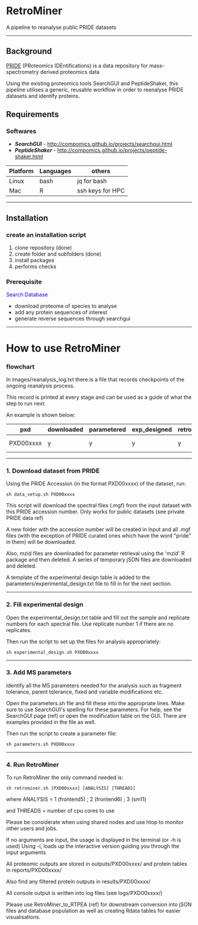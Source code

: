 # RetroMiner

A pipeline to reanalyse public PRIDE datasets

----------------
## Background

[PRIDE](https://www.ebi.ac.uk/pride/archive) (PRoteomics IDEntifications) is a data repository for mass-spectrometry derived proteomics data

Using the existing proteomics tools SearchGUI and PeptideShaker,
this pipeline utilises a generic, reusable workflow in order to reanalyse PRIDE datasets and identify proteins.

## Requirements


### Softwares 

* ***SearchGUI*** - http://compomics.github.io/projects/searchgui.html
* ***PeptideShaker*** - http://compomics.github.io/projects/peptide-shaker.html

| **Platform** | **Languages** | **others**           |
|----------|-----------|------------------|
| Linux    | bash      | jq for bash      |
| Mac      | R         | ssh keys for HPC |


----------------
## Installation

### create an installation script

1. clone repository (done)
2. create folder and subfolders (done)
3. install packages
4. performs checks


### Prerequisite

<span style="color:blue">Search Database</span>

- download proteome of species to analyse
- add any protein sequences of interest
- generate reverse sequences through searchgui


----------------
# How to use RetroMiner

<!-- ![alt text](https://github.com/Nazrath10R/RetroMiner_to_RTPEA/blob/master/images/RetroMiner%20to%20RTPEA.png)
 -->

### flowchart

In images/reanalysis_log.txt there is a file that records checkpoints of the ongoing reanalysis process.

This record is printed at every stage and can be used as a guide of what the step to run next.

An example is shown below: 

| pxd       | downloaded | parametered | exp_designed | retromined | converted | populated | reason              | info         |
|-----------|------------|-------------|--------------|------------|-----------|-----------|---------------------|--------------|
| PXD00xxxx | y          | y           | y            | y          | n         | n         | interesting dataset | Study et al. |


----------------
### 1. Download dataset from PRIDE

<!-- <span style="color:blue">Apocrita</span> -->

Using the PRIDE Accession (in the format PXD00xxxx) of the dataset, run:

```
sh data_setup.sh PXD00xxxx
```

This script will download the spectral files (.mgf) from the input dataset with this PRIDE accession number.
Only works for public datasets (see private PRIDE data ref)

A new folder with the accession number will be created in input and all .mgf files (with the exception of PRIDE curated ones which 
have the word "pride" in them) will be downloaded. 

Also, mzid files are downloaded for parameter retrieval using the 'mzid' R package and then deleted. A series of temporary jSON files
are downloaded and deleted.

A template of the experimental design table is added to the parameters/experimental_design.txt file to fill in for the next section.

----------------
### 2. Fill experimental design

<!-- <span style="color:blue">Apocrita</span> -->

Open the experimental_design.txt table and fill out the sample and replicate numbers for each spectral file.
Use replicate number 1 if there are no replicates.

Then run the script to set up the files for analysis appropriately:

```
sh experimental_design.sh PXD00xxxx
```

----------------
### 3. Add MS parameters

Identify all the MS parameters needed for the analysis such as fragment tolerance, parent tolerance, fixed and variable modifications etc.

Open the parameters.sh file and fill these into the appropriate lines. Make sure to use SearchGUI's spelling for these parameters.
For help, see the SearchGUI page (ref) or open the modification table on the GUI. There are examples provided in the file as well.

Then run the script to create a parameter file:

```
sh parameters.sh PXD00xxxx
```

----------------
### 4. Run RetroMiner

<span style="color:blue"><!-- DropBox --></span>

To run RetroMiner the only command needed is:

```
sh retrominer.sh [PXD00xxxx] [ANALYSIS] [THREADS]
```

where ANALYSIS = 1 (frontend5) ; 2 (frontend6) ; 3 (sm11)

and THREADS = number of cpu cores to use

Please be considerate when using shared nodes and use htop to monitor other users and jobs.

If no arguments are input, the usage is displayed in the terminal (or -h is used)
Using -i, loads up the interactive version guiding you through the input arguments

All proteomic outputs are stored in outputs/PXD00xxxx/ and protein tables in reports/PXD00xxxx/

Also find any filtered protein outputs in results/PXD00xxxx/ 

All console output is written into log files (see logs/PXD00xxxx/) 

Please use RetroMiner_to_RTPEA (ref) for downstream conversion into jSON files and database population
as well as creating Rdata tables for easier visualisations.



